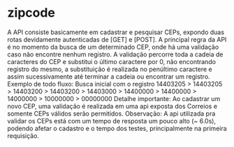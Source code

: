 # zipcode
A API consiste basicamente em cadastrar e pesquisar CEPs, expondo duas rotas devidamente autenticadas de [GET] e [POST]. A principal regra da API é no momento da busca de um determinado CEP, onde há uma validação caso não encontre nenhum registro. A validação percorre toda a cadeia de caracteres do CEP e substitui o último caractere por 0, não encontrando registro do mesmo, a substituição é realizada no penúltimo caractere e assim sucessivamente até terminar a cadeia ou encontrar um registro.
Exemplo de todo fluxo: Busca inicial com o registro 14403205 > 14403205 > 14403200 > 14403200 > 14403000 > 14400000 > 14400000 > 14000000 > 10000000 > 00000000
Detalhe importante: Ao cadastrar um novo CEP, uma validação é realizada em uma api exposta dos Correios e somente CEPs válidos serão permitidos.
Observação: A api utilizada pra validar os CEPs está com um tempo de resposta um pouco alto (~ 6.0s), podendo afetar o cadastro e o tempo dos testes, principalmente na primeira requisição.
